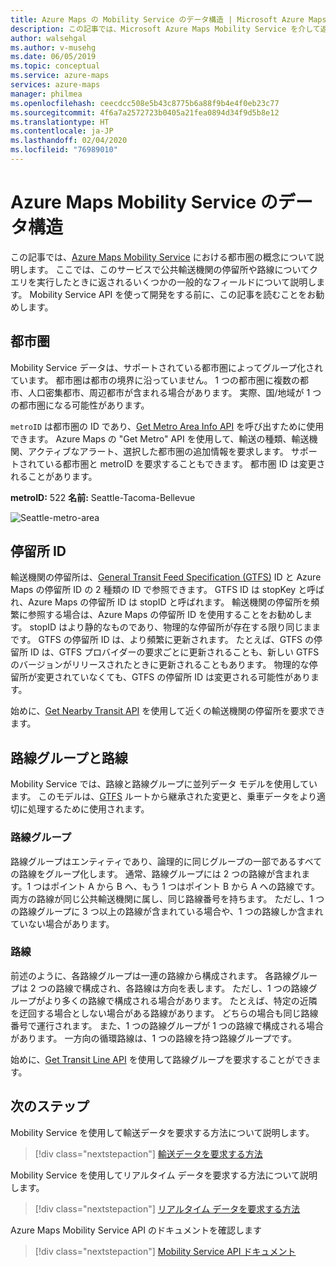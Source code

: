 ```yaml
---
title: Azure Maps の Mobility Service のデータ構造 | Microsoft Azure Maps
description: この記事では、Microsoft Azure Maps Mobility Service を介して返される一般的なフィールドとデータ構造について説明します。
author: walsehgal
ms.author: v-musehg
ms.date: 06/05/2019
ms.topic: conceptual
ms.service: azure-maps
services: azure-maps
manager: philmea
ms.openlocfilehash: ceecdcc508e5b43c8775b6a88f9b4e4f0eb23c77
ms.sourcegitcommit: 4f6a7a2572723b0405a21fea0894d34f9d5b8e12
ms.translationtype: HT
ms.contentlocale: ja-JP
ms.lasthandoff: 02/04/2020
ms.locfileid: "76989010"
---
```

# <a name="data-structures-in-azure-maps-mobility-service"></a>Azure Maps Mobility Service のデータ構造

この記事では、[Azure Maps Mobility Service](https://aka.ms/AzureMapsMobilityService) における都市圏の概念について説明します。 ここでは、このサービスで公共輸送機関の停留所や路線についてクエリを実行したときに返されるいくつかの一般的なフィールドについて説明します。 Mobility Service API を使って開発をする前に、この記事を読むことをお勧めします。

## <a name="metro-area"></a>都市圏

Mobility Service データは、サポートされている都市圏によってグループ化されています。 都市圏は都市の境界に沿っていません。 1 つの都市圏に複数の都市、人口密集都市、周辺都市が含まれる場合があります。 実際、国/地域が 1 つの都市圏になる可能性があります。 

`metroID` は都市圏の ID であり、[Get Metro Area Info API](https://aka.ms/AzureMapsMobilityMetroAreaInfo) を呼び出すために使用できます。 Azure Maps の "Get Metro" API を使用して、輸送の種類、輸送機関、アクティブなアラート、選択した都市圏の追加情報を要求します。 サポートされている都市圏と metroID を要求することもできます。 都市圏 ID は変更されることがあります。

**metroID:** 522   **名前:** Seattle-Tacoma-Bellevue

![Seattle-metro-area](./media/mobility-service-data-structure/seattle-metro.png)

## <a name="stop-ids"></a>停留所 ID

輸送機関の停留所は、[General Transit Feed Specification (GTFS)](https://gtfs.org/) ID と Azure Maps の停留所 ID の 2 種類の ID で参照できます。 GTFS ID は stopKey と呼ばれ、Azure Maps の停留所 ID は stopID と呼ばれます。 輸送機関の停留所を頻繁に参照する場合は、Azure Maps の停留所 ID を使用することをお勧めします。 stopID はより静的なものであり、物理的な停留所が存在する限り同じままです。 GTFS の停留所 ID は、より頻繁に更新されます。 たとえば、GTFS の停留所 ID は、GTFS プロバイダーの要求ごとに更新されることも、新しい GTFS のバージョンがリリースされたときに更新されることもあります。 物理的な停留所が変更されていなくても、GTFS の停留所 ID は変更される可能性があります。

始めに、[Get Nearby Transit API](https://aka.ms/AzureMapsMobilityNearbyTransit) を使用して近くの輸送機関の停留所を要求できます。

## <a name="line-groups-and-lines"></a>路線グループと路線

Mobility Service では、路線と路線グループに並列データ モデルを使用しています。 このモデルは、[GTFS](https://gtfs.org/) ルートから継承された変更と、乗車データをより適切に処理するために使用されます。


### <a name="line-groups"></a>路線グループ

路線グループはエンティティであり、論理的に同じグループの一部であるすべての路線をグループ化します。 通常、路線グループには 2 つの路線が含まれます。1 つはポイント A から B へ、もう 1 つはポイント B から A への路線です。両方の路線が同じ公共輸送機関に属し、同じ路線番号を持ちます。 ただし、1 つの路線グループに 3 つ以上の路線が含まれている場合や、1 つの路線しか含まれていない場合があります。


### <a name="lines"></a>路線

前述のように、各路線グループは一連の路線から構成されます。 各路線グループは 2 つの路線で構成され、各路線は方向を表します。  ただし、1 つの路線グループがより多くの路線で構成される場合があります。 たとえば、特定の近隣を迂回する場合としない場合がある路線があります。 どちらの場合も同じ路線番号で運行されます。 また、1 つの路線グループが 1 つの路線で構成される場合があります。 一方向の循環路線は、1 つの路線を持つ路線グループです。

始めに、[Get Transit Line API](https://aka.ms/AzureMapsMobilityTransitLine) を使用して路線グループを要求することができます。


## <a name="next-steps"></a>次のステップ

Mobility Service を使用して輸送データを要求する方法について説明します。

> [!div class="nextstepaction"]
> [輸送データを要求する方法](how-to-request-transit-data.md)

Mobility Service を使用してリアルタイム データを要求する方法について説明します。

> [!div class="nextstepaction"]
> [リアルタイム データを要求する方法](how-to-request-real-time-data.md)

Azure Maps Mobility Service API のドキュメントを確認します

> [!div class="nextstepaction"]
> [Mobility Service API ドキュメント](https://aka.ms/AzureMapsMobilityService)
